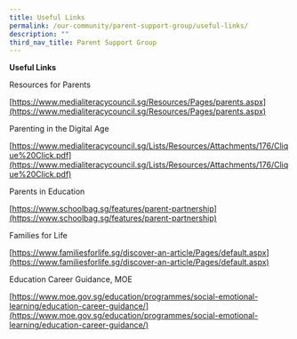 ```yaml
---
title: Useful Links
permalink: /our-community/parent-support-group/useful-links/
description: ""
third_nav_title: Parent Support Group
---
```

**Useful Links**

Resources for Parents

[https://www.medialiteracycouncil.sg/Resources/Pages/parents.aspx](https://www.medialiteracycouncil.sg/Resources/Pages/parents.aspx)

Parenting in the Digital Age

[https://www.medialiteracycouncil.sg/Lists/Resources/Attachments/176/Clique%20Click.pdf](https://www.medialiteracycouncil.sg/Lists/Resources/Attachments/176/Clique%20Click.pdf)

Parents in Education

[https://www.schoolbag.sg/features/parent-partnership](https://www.schoolbag.sg/features/parent-partnership)

[](https://www.schoolbag.sg/features/parent-partnership)

[](https://www.schoolbag.sg/features/parent-partnership)

Families for Life

[https://www.familiesforlife.sg/discover-an-article/Pages/default.aspx](https://www.familiesforlife.sg/discover-an-article/Pages/default.aspx)

[](https://www.familiesforlife.sg/discover-an-article/Pages/default.aspx)

[](https://www.familiesforlife.sg/discover-an-article/Pages/default.aspx)

Education Career Guidance, MOE

[https://www.moe.gov.sg/education/programmes/social-emotional-learning/education-career-guidance/](https://www.moe.gov.sg/education/programmes/social-emotional-learning/education-career-guidance/)
